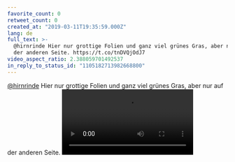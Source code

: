 ```yaml
---
favorite_count: 0
retweet_count: 0
created_at: "2019-03-11T19:35:59.000Z"
lang: de
full_text: >-
  @hirnrinde Hier nur grottige Folien und ganz viel grünes Gras, aber nur auf
  der anderen Seite. https://t.co/tnDVQjOdJ7
video_aspect_ratio: 2.388059701492537
in_reply_to_status_id: "1105182713982668800"
---
```


[@hirnrinde](https://twitter.com/hirnrinde) Hier nur grottige Folien und ganz
viel grünes Gras, aber nur auf der anderen Seite.
![Embedded Video](https://twitter-media-coderbyheart.s3.eu-north-1.amazonaws.com/1105190651052863489-D1ZtBwrWkAA_12h.mp4)
